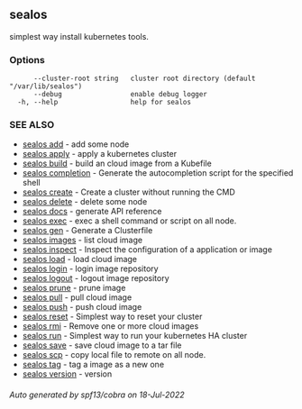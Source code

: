 ## sealos

simplest way install kubernetes tools.

### Options

```
      --cluster-root string   cluster root directory (default "/var/lib/sealos")
      --debug                 enable debug logger
  -h, --help                  help for sealos
```

### SEE ALSO

* [sealos add](sealos_add.md)	 - add some node
* [sealos apply](sealos_apply.md)	 - apply a kubernetes cluster
* [sealos build](sealos_build.md)	 - build an cloud image from a Kubefile
* [sealos completion](sealos_completion.md)	 - Generate the autocompletion script for the specified shell
* [sealos create](sealos_create.md)	 - Create a cluster without running the CMD
* [sealos delete](sealos_delete.md)	 - delete some node
* [sealos docs](sealos_docs.md)	 - generate API reference
* [sealos exec](sealos_exec.md)	 - exec a shell command or script on all node.
* [sealos gen](sealos_gen.md)	 - Generate a Clusterfile
* [sealos images](sealos_images.md)	 - list cloud image
* [sealos inspect](sealos_inspect.md)	 - Inspect the configuration of a application or image
* [sealos load](sealos_load.md)	 - load cloud image
* [sealos login](sealos_login.md)	 - login image repository
* [sealos logout](sealos_logout.md)	 - logout image repository
* [sealos prune](sealos_prune.md)	 - prune  image 
* [sealos pull](sealos_pull.md)	 - pull cloud image
* [sealos push](sealos_push.md)	 - push cloud image
* [sealos reset](sealos_reset.md)	 - Simplest way to reset your cluster
* [sealos rmi](sealos_rmi.md)	 - Remove one or more cloud images
* [sealos run](sealos_run.md)	 - Simplest way to run your kubernetes HA cluster
* [sealos save](sealos_save.md)	 - save cloud image to a tar file
* [sealos scp](sealos_scp.md)	 - copy local file to remote on all node.
* [sealos tag](sealos_tag.md)	 - tag a image as a new one
* [sealos version](sealos_version.md)	 - version

###### Auto generated by spf13/cobra on 18-Jul-2022
